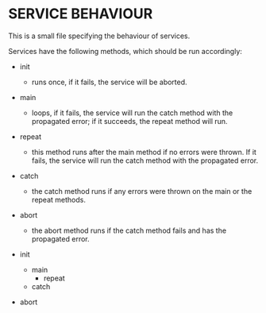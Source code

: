 # SERVICE BEHAVIOUR

This is a small file specifying the behaviour of services.

Services have the following methods, which should be run accordingly:

- init
  - runs once, if it fails, the service will be aborted.

- main
  - loops, if it fails, the service will run the catch method with the propagated error; if it succeeds, the repeat method will run.

- repeat
  - this method runs after the main method if no errors were thrown. If it fails, the service will run the catch method with the propagated error.

- catch
  - the catch method runs if any errors were thrown on the main or the repeat methods.

- abort
  - the abort method runs if the catch method fails and has the propagated error.

- init
  - main
    - repeat
  - catch
- abort
